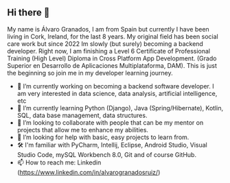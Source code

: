 ## Hi there 👋

My name is Álvaro Granados, I am from Spain but currently I have been living in Cork, Ireland, for the last 8 years. My original field has been social care work but since 2022 Im slowly (but surely) becoming a backend developer. Right now, I am finishing a Level 6 Certificate of Professional Training (High Level) Diploma in Cross Platform App Development. (Grado Superior en Desarrollo de Aplicaciones Multiplataforma, DAM). This is just the beginning so join me in my developer learning journey.

- 🔭 I’m currently working on becoming a backend software developer. I am very interested in data science, data analysis, artificial intelligence, etc
- 🌱 I’m currently learning Python (Django), Java (Spring/Hibernate), Kotlin, SQL, data base management, data structures.
- 👯 I’m looking to collaborate with people that can be my mentor on projects that allow me to enhance my abilities.
- 🤔 I’m looking for help with basic, easy projects to learn from.
- 🛠️ I'm familiar with PyCharm, Intellij, Eclipse, Android Studio, Visual Studio Code, mySQL Workbench 8.0, Git and of course GitHub.
- 📫 How to reach me: Linkedin (https://www.linkedin.com/in/alvarogranadosruiz/)


